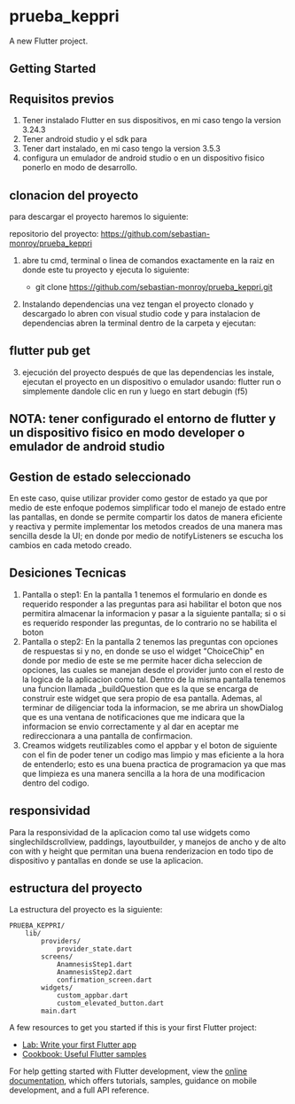 # prueba_keppri

A new Flutter project.

## Getting Started

## Requisitos previos

1. Tener instalado Flutter en sus dispositivos, en mi caso tengo la version 3.24.3
2. Tener android studio y el sdk para
3. Tener dart instalado, en mi caso tengo la version 3.5.3
4. configura un emulador de android studio o en un dispositivo fisico ponerlo en modo de desarrollo.

## clonacion del proyecto
para descargar el proyecto haremos lo siguiente: 

repositorio del proyecto: https://github.com/sebastian-monroy/prueba_keppri

1. abre tu cmd, terminal o linea de comandos exactamente en la raiz en donde este tu proyecto y ejecuta lo siguiente: 
    - git clone https://github.com/sebastian-monroy/prueba_keppri.git

2. Instalando dependencias
una vez tengan el proyecto clonado y descargado lo abren con visual studio code y para instalacion de dependencias abren la terminal dentro de la carpeta y ejecutan:
 ## flutter pub get

3. ejecución del proyecto después de que las dependencias les instale, ejecutan el proyecto en un dispositivo o emulador usando:
flutter run o simplemente dandole clic en run y luego en start debugin (f5)

## NOTA: tener configurado el entorno de flutter y un dispositivo fisico en modo developer o emulador de android studio

## Gestion de estado seleccionado
En este caso, quise utilizar provider como gestor de estado ya que por medio de este enfoque podemos simplificar todo el manejo de estado entre las pantallas, en donde se permite compartir los datos de manera eficiente y reactiva y permite implementar los metodos creados de una manera mas sencilla desde la UI; en donde por medio de notifyListeners se escucha los cambios en cada metodo creado.

## Desiciones Tecnicas 
1. Pantalla o step1: En la pantalla 1 tenemos el formulario en donde es requerido responder a las preguntas para asi habilitar el boton que nos permitira almacenar la informacion y pasar a la siguiente pantalla; si o si es requerido responder las preguntas, de lo contrario no se habilita el boton
2. Pantalla o step2: En la pantalla 2 tenemos las preguntas con opciones de respuestas si y no, en donde se uso el widget "ChoiceChip" en donde por medio de este se me permite hacer dicha seleccion de opciones, las cuales se manejan desde el provider junto con el resto de la logica de la aplicacion como tal. Dentro de la misma pantalla tenemos una funcion llamada _buildQuestion que es la que se encarga de construir este widget que sera propio de esa pantalla. Ademas, al terminar de diligenciar toda la informacion, se me abrira un showDialog que es una ventana de notificaciones que me indicara que la informacion se envio correctamente y al dar en aceptar me redireccionara a una pantalla de confirmacion.
3. Creamos widgets reutilizables como el appbar y el boton de siguiente con el fin de poder tener un codigo mas limpio y mas eficiente a la hora de entenderlo; esto es una buena practica de programacion ya que mas que limpieza es una manera sencilla a la hora de una modificacion dentro del codigo.

## responsividad
Para la responsividad de la aplicacion como tal use widgets como singlechildscrollview, paddings, layoutbuilder, y manejos de ancho y de alto con with y height que permitan una buena renderizacion en todo tipo de dispositivo y pantallas en donde se use la aplicacion.

## estructura del proyecto
 La estructura del proyecto es la siguiente:

    PRUEBA_KEPPRI/
        lib/
            providers/
                provider_state.dart
            screens/
                AnamnesisStep1.dart
                AnamnesisStep2.dart
                confirmation_screen.dart
            widgets/
                custom_appbar.dart
                custom_elevated_button.dart
            main.dart

A few resources to get you started if this is your first Flutter project:

- [Lab: Write your first Flutter app](https://docs.flutter.dev/get-started/codelab)
- [Cookbook: Useful Flutter samples](https://docs.flutter.dev/cookbook)

For help getting started with Flutter development, view the
[online documentation](https://docs.flutter.dev/), which offers tutorials,
samples, guidance on mobile development, and a full API reference.
